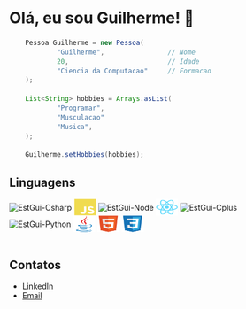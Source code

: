 
# Olá, eu sou Guilherme! 👋

```Java
    Pessoa Guilherme = new Pessoa(
            "Guilherme",                // Nome
            20,                         // Idade
            "Ciencia da Computacao"     // Formacao
    );

    List<String> hobbies = Arrays.asList(
            "Programar",
            "Musculacao"
            "Musica",
    );

    Guilherme.setHobbies(hobbies);
```

## Linguagens  
<div style="display: inline_block">
  <img align="center" alt="EstGui-Csharp" height="30" width="40" src="https://cdn.jsdelivr.net/gh/devicons/devicon/icons/csharp/csharp-original.svg">
  <img align="center" alt="EstGui-Js" height="30" width="40" src="https://raw.githubusercontent.com/devicons/devicon/master/icons/javascript/javascript-plain.svg">
  <!-- <img align="center" alt="EstGui-Ts" height="30" width="40" src="https://raw.githubusercontent.com/devicons/devicon/master/icons/typescript/typescript-plain.svg"> -->
  <img align="center" alt="EstGui-Node" height="30" width="40" src="https://cdn.jsdelivr.net/gh/devicons/devicon/icons/nodejs/nodejs-original.svg">
  <img align="center" alt="EstGui-React" height="30" width="40" src="https://raw.githubusercontent.com/devicons/devicon/master/icons/react/react-original.svg">
  <img align="center" alt="EstGui-Cplus" height="30" width="40" src="https://cdn.jsdelivr.net/gh/devicons/devicon/icons/cplusplus/cplusplus-original.svg" />
  <img align="center" alt="EstGui-Python" height="30" width="40" src="https://cdn.jsdelivr.net/gh/devicons/devicon/icons/python/python-original.svg" />
  <img align="center" alt="EstGui-Java" height="30" width="40" src="https://raw.githubusercontent.com/devicons/devicon/master/icons/java/java-original.svg">
  <img align="center" alt="EstGui-HTML" height="30" width="40" src="https://raw.githubusercontent.com/devicons/devicon/master/icons/html5/html5-original.svg">
  <img align="center" alt="EstGui-CSS" height="30" width="40" src="https://raw.githubusercontent.com/devicons/devicon/master/icons/css3/css3-original.svg">
</div>

<br>

## Contatos
- [LinkedIn](https://www.linkedin.com/in/guiest/)
- [Email](mailto:guilherme.o.esteves@gmail.com)
